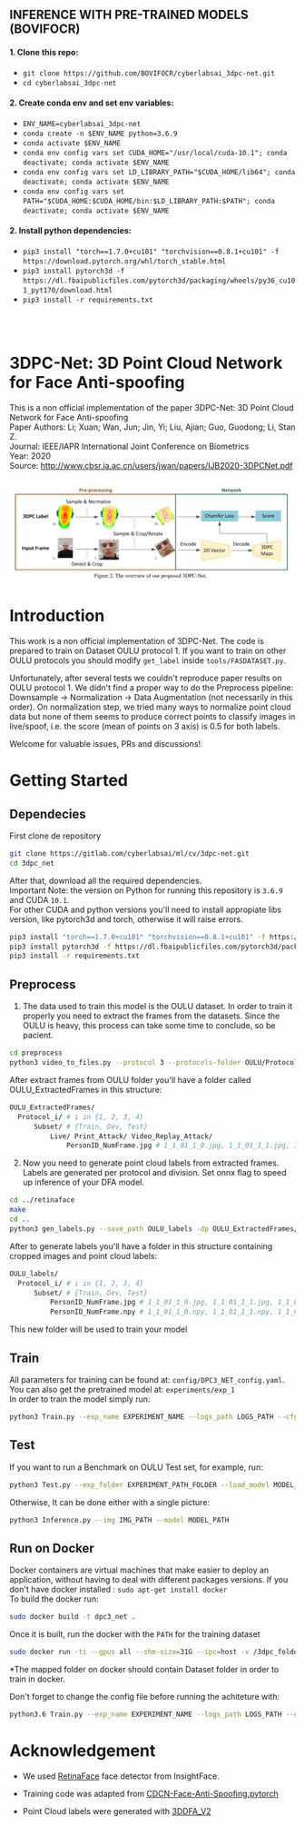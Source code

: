 ## INFERENCE WITH PRE-TRAINED MODELS (BOVIFOCR)

#### 1. Clone this repo:
- `git clone https://github.com/BOVIFOCR/cyberlabsai_3dpc-net.git`
- `cd cyberlabsai_3dpc-net` 

#### 2. Create conda env and set env variables:
- `ENV_NAME=cyberlabsai_3dpc-net`
- `conda create -n $ENV_NAME python=3.6.9`
- `conda activate $ENV_NAME`
- `conda env config vars set CUDA_HOME="/usr/local/cuda-10.1"; conda deactivate; conda activate $ENV_NAME`
- `conda env config vars set LD_LIBRARY_PATH="$CUDA_HOME/lib64"; conda deactivate; conda activate $ENV_NAME`
- `conda env config vars set PATH="$CUDA_HOME:$CUDA_HOME/bin:$LD_LIBRARY_PATH:$PATH"; conda deactivate; conda activate $ENV_NAME`

#### 2. Install python dependencies:
- `pip3 install "torch==1.7.0+cu101" "torchvision==0.8.1+cu101" -f https://download.pytorch.org/whl/torch_stable.html`
- `pip3 install pytorch3d -f https://dl.fbaipublicfiles.com/pytorch3d/packaging/wheels/py36_cu101_pyt170/download.html`
- `pip3 install -r requirements.txt`

</br></br>

# 3DPC-Net: 3D Point Cloud Network for Face Anti-spoofing
This is a non official implementation of the paper 3DPC-Net: 3D Point Cloud Network for Face Anti-spoofing <br>
Paper Authors: Li; Xuan; Wan, Jun; Jin, Yi; Liu, Ajian; Guo, Guodong; Li, Stan Z. <br>
Journal: IEEE/IAPR International Joint Conference on Biometrics <br>
Year: 2020 <br>
Source: http://www.cbsr.ia.ac.cn/users/jwan/papers/IJB2020-3DPCNet.pdf <br>


![](Images_Readme/article_pic.png)

# Introduction

This work is a non official implementation of 3DPC-Net. The code is prepared to train on Dataset OULU protocol 1. If you want to train on other OULU protocols you should modify `get_label` inside `tools/FASDATASET.py`. <br>

Unfortunately, after several tests we couldn't reproduce paper results on OULU protocol 1. We didn't find a proper way to do the Preprocess pipeline: Downsample -> Normalization -> Data Augmentation (not necessarily in this order). On normalization step, we tried many ways to normalize point cloud data but none of them seems to produce correct points to classify images in live/spoof, i.e. the score (mean of points on 3 axis) is 0.5 for both labels.

Welcome for valuable issues, PRs and discussions!

# Getting Started
## Dependecies
First clone de repository
```bash
git clone https://gitlab.com/cyberlabsai/ml/cv/3dpc-net.git
cd 3dpc_net
```
After that, download all the required dependencies.<br>
Important Note: the version on Python for running this repository is ` 3.6.9 ` and CUDA ` 10.1 `. <br> 
For other CUDA and python versions you'll need to install appropiate libs version, like pytorch3d and torch, otherwise it will raise errors.
```bash
pip3 install "torch==1.7.0+cu101" "torchvision==0.8.1+cu101" -f https://download.pytorch.org/whl/torch_stable.html
pip3 install pytorch3d -f https://dl.fbaipublicfiles.com/pytorch3d/packaging/wheels/py36_cu101_pyt170/download.html
pip3 install -r requirements.txt
```

## Preprocess
1. The data used to train this model is the OULU dataset. In order to train it properly you need to extract the frames from the datasets. Since the OULU is heavy, this process can take some time to conclude, so be pacient. 

```bash
cd preprocess
python3 video_to_files.py --protocol 3 --protocols-folder OULU/Protocols --subset Train  --processed-folder OULU_ExtractedFrames  --train-folder OULU/Train_files
```

  After extract frames from OULU folder you'll have a folder called OULU_ExtractedFrames in this structure:

  ```bash
  OULU_ExtractedFrames/
    Protocol_i/ # i in {1, 2, 3, 4}
        Subset/ # {Train, Dev, Test}
            Live/ Print_Attack/ Video_Replay_Attack/
                PersonID_NumFrame.jpg # 1_1_01_1_0.jpg, 1_1_01_1_1.jpg, 1_1_01_1_3.jpg ...
  ```


2. Now you need to generate point cloud labels from extracted frames. Labels are generated per protocol and division. Set onnx flag to speed up inference of your DFA model.

```bash
cd ../retinaface
make
cd ..
python3 gen_labels.py --save_path OULU_labels -dp OULU_ExtractedFrames/ --protocol 3 --division 2 --subset Train --onnx
```

After to generate labels you'll have a folder in this structure containing cropped images and point cloud labels:
  ```bash
  OULU_labels/
    Protocol_i/ # i in {1, 2, 3, 4}
        Subset/ # {Train, Dev, Test}
            PersonID_NumFrame.jpg # 1_1_01_1_0.jpg, 1_1_01_1_1.jpg, 1_1_01_1_3.jpg ...
            PersonID_NumFrame.npy # 1_1_01_1_0.npy, 1_1_01_1_1.npy, 1_1_01_1_3.npy ...
  ```
This new folder will be used to train your model

## Train 
All parameters for training can be found at:  ```config/DPC3_NET_config.yaml```. <br>
You can also get the pretrained model at: ```experiments/exp_1 ```  <br>
In order to train the model simply run:     <br>
```bash
python3 Train.py --exp_name EXPERIMENT_NAME --logs_path LOGS_PATH --cfg CFG_FILE.yaml --load_model CONTINUE_TRAIN_MODEL_PATH
```

## Test
If you want to run a Benchmark on OULU Test set, for example, run:
```bash
python3 Test.py --exp_folder EXPERIMENT_PATH_FOLDER --load_model MODEL_PATH 
```
Otherwise, It can be done either with a single picture:
```bash
python3 Inference.py --img IMG_PATH --model MODEL_PATH
```
## Run on Docker
Docker containers are virtual machines that make easier to deploy an application, without having to deal with different packages versions.
If you don't have docker installed : ``` sudo apt-get install docker ```   <br>
To build the docker run: 
```bash
sudo docker build -t dpc3_net . 
```
Once it is built, run the docker with the ``` PATH ``` for the training dataset

```bash
sudo docker run -ti --gpus all --shm-size=31G --ipc=host -v /3dpc_folder*:/home --name dcp3-net dpc3_net bash  
```
*The mapped folder on docker should contain Dataset folder in order to train in docker.

Don't forget to change the config file before running the achiteture with:
```bash
python3.6 Train.py --exp_name EXPERIMENT_NAME --logs_path LOGS_PATH --cfg CFG_FILE.yaml --load_model CONTINUE_TRAIN_MODEL_PATH
```

# Acknowledgement

- We used [RetinaFace](https://github.com/deepinsight/insightface/tree/master/detection/retinaface) face detector from InsightFace.

- Training code was adapted from [CDCN-Face-Anti-Spoofing.pytorch](https://github.com/voqtuyen/CDCN-Face-Anti-Spoofing.pytorch)

- Point Cloud labels were generated with [3DDFA_V2](https://github.com/cleardusk/3DDFA_V2)
